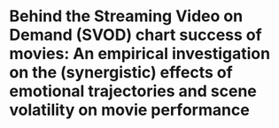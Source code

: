 # Behind the Streaming Video on Demand (SVOD) chart success of movies: An empirical investigation on the (synergistic) effects of emotional trajectories and scene volatility on movie performance

